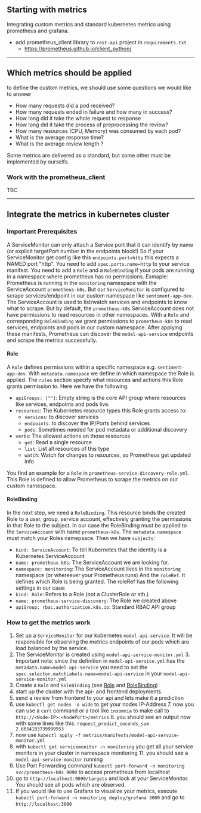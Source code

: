 ## Starting with metrics

Integrating custom metrics and standard kubernetes metrics using prometheus and grafana.

- add prometheus_client library to `rest-api` project in `requirements.txt`
    - https://prometheus.github.io/client_python/

---

## Which metrics should be applied

to define the custom metrics, we should use some questions we would like to answer

- How many requests did a pod received?
- How many requests ended in failure and how many in success?
- How long did it take the whole request to response
- How long did it take the process of preprocessing the review?
- How many resources (CPU, Memory) was consumed by each pod?
- What is the average response time?
- What is the average review length ?

Some metrics are delivered as a standard, but some other must be implemented by ourselfs.

### Work with the prometheus_client

TBC

----

## Integrate the metrics in kubernetes cluster

### Important Prerequisites

A ServiceMonitor can only attach a Service port that it can identify by name (or explicit targetPort number in the
endpoints block!)
So if your ServiceMonitor get config like this `endpoints.port=http` this expects a NAMED port "http".
You need to add `spec.ports.name=http` to your service manifest.
You need to add a `Role` and a `RoleBinding` if your pods are running in a namespace where prometheus has no
permissions.
Exmaple: Prometheus is running in the `monitoring` namespace with the ServiceAccount `prometheus-k8s`. But our
`ServiceMonitor`
is configured to scrape services/endpoint in our custom namespace like `sentiment-app-dev`. The ServiceAccount is used
to list/watch services and endpoints to know what to scrape. But by default, the `prometheus-k8s` ServiceAccount does
not have permissions to read resources in other namespaces.
With a `Role` and corresponding `RoleBinding` we grant permissions to `prometheus-k8s` to read services, endpoints and
pods in our custom namespace.
After applying these manifests, Prometheus can discover the `model-api-service` endpoints and scrape the metrics
successfully.

#### Role

A `Role` defines permissions within a specific namespace e.g. `sentiment-app-dev`.
With `metadata.namespace` we define in which namespace the Role is applied.
The `rules` section specify what resources and actions this Role grants permission to. Here we have the following:

- `apiGroups: [""]`: Empty string is the core API group where resources like services, endpoints and pods live.
- `resources`: The Kubernetes resource types this Role grants access to:
    - `services`: to discover services
    - `endpoints`: to discover the IP/Ports behind services
    - `pods`: Sometimes needed for pod metadata or additional discovery
- `verbs`: The allowed actions on those resources
    - `get`: Read a single resource
    - `list`: List all resources of this type
    - `watch`: Watch for changes to resources, so Prometheus get updated info

You find an example for a `Role` in `prometheus-service-discovery-role.yml`. This Role is defined to allow Prometheus to
scrape the metrics on our custom namespace.

#### RoleBinding

In the next step, we need a `RoleBinding`. This resource binds the created Role to a user, group, service account,
effectively granting the permissions in that Role to the subject. In our case the RoleBinding must be applied to the
`ServiceAccount` with name `prometheus-k8s`. The `metadata.namespace` must match your Roles namepsace.
Then we have `subjects`:

- `kind: ServiceAccount`: To tell Kubernetes that the identity is a Kubernetes ServiceAccount
- `name: prometheus-k8s`: The ServiceAccount we are looking for.
- `namespace: monitoring`: The ServiceAccount lives in the `monitoring` namespace (or whereever your Prometheus runs)
  And the `roleRef`. It defines which Role is being granted. The roleRef has the following settings in our case:
- `kind: Role`: Refers to a Role (not a ClusterRole or sth.)
- `name: prometheus-service-discovery`: The Role we created above
- `apiGroup: rbac.authorization.k8s.io`: Standard RBAC API group

### How to get the metrics work

1. Set up a `ServiceMonitor` for our kubernetes `model-api-service`. It will be responsible for observing the metrics
   endpoints of our pods which are load balanced by the service.
2. The ServiceMonitor is created using `model-api-service-monitor.yml`
    3. Important note: since the definition in `model-api-service.yml` has the `metadata.name=model-api-service` you
       need to set the `spec.selector.matchLabels.name=model-api-service` in your `model-api-service-monitor.yml`
4. Create a `Role` and `RoleBinding` (see [Role](#role) and [RoleBinding](#rolebinding))
5. start up the cluster with the api- and frontend deployments.
5. send a review from frontend to your api and lets make it a prediction
6. use `kubectl get nodes -o wide` to get your nodes IP-Address
    7. now you can use a `curl` command or a tool like `insomnia` to make call to `http://<Node-IP>:<NodePort>/metrics`
    8. you should see an output now with some lines like this: `request_predict_seconds_sum 2.6654183739999553`
9. now use `kubectl apply -f metrics/manifests/model-api-service-monitor.yml`
10. with `kubectl get servicemonitor -n monitoring` you get all your service monitors in your cluster in namespace
    monitoring
    11. you should see a `model-api-service-monitor` running
12. Use Port Forwarding command `kubectl port-forward -n monitoring svc/prometheus-k8s 9090` to access
    prometheus from localhost
13. go to `http://localhost:9090/targets` and look at your ServiceMonitor. You should see all pods which are observed.
14. If you would like to use Grafana to visualize your metrics, execute
    `kubectl port-forward -n monitoring deploy/grafana 3000` and go to `http://localhost:3000`
